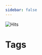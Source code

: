 ```yaml
---
sidebar: false
---
```


![Hits](https://hits.seeyoufarm.com/api/count/incr/badge.svg?url=https%3A%2F%2Fleekyounghwa.github.io&count_bg=%23413DC9&title_bg=%23555555&icon=vue-dot-js.svg&icon_color=%2335A843&title=KH%27s+Blog+Hits&edge_flat=true)

# Tags

<TagList />
